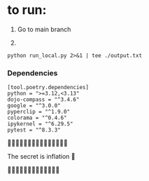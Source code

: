 # to run:


1. Go to main branch

2. 
```
python run_local.py 2>&1 | tee ./output.txt
```

###  Dependencies

```
[tool.poetry.dependencies]
python = ">=3.12,<3.13"
dojo-compass = "^3.4.6"
google = "^3.0.0"
pyperclip = "^1.9.0"
colorama = "^0.4.6"
ipykernel = "^6.29.5"
pytest = "^8.3.3"
```


🤫🤫🤫🤫🤫🤫🤫🤫🤫🤫🤫🤫🤫🤫🤫


The secret is inflation 🤫 

🤫🤫🤫🤫🤫🤫🤫🤫🤫🤫🤫🤫🤫


